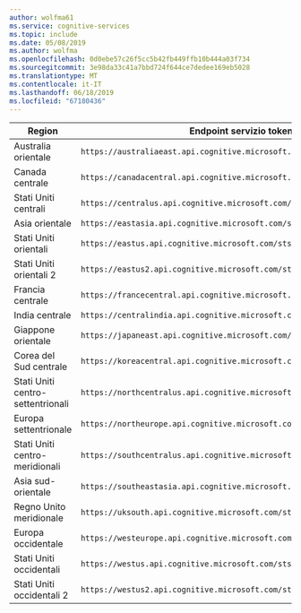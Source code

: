 ```yaml
---
author: wolfma61
ms.service: cognitive-services
ms.topic: include
ms.date: 05/08/2019
ms.author: wolfma
ms.openlocfilehash: 0d0ebe57c26f5cc5b42fb449ffb10b444a03f734
ms.sourcegitcommit: 3e98da33c41a7bbd724f644ce7dedee169eb5028
ms.translationtype: MT
ms.contentlocale: it-IT
ms.lasthandoff: 06/18/2019
ms.locfileid: "67180436"
---
```

Region| Endpoint servizio token
-|-
Australia orientale | `https://australiaeast.api.cognitive.microsoft.com/sts/v1.0/issueToken`
Canada centrale | `https://canadacentral.api.cognitive.microsoft.com/sts/v1.0/issueToken`
Stati Uniti centrali | `https://centralus.api.cognitive.microsoft.com/sts/v1.0/issueToken`
Asia orientale | `https://eastasia.api.cognitive.microsoft.com/sts/v1.0/issueToken`
Stati Uniti orientali | `https://eastus.api.cognitive.microsoft.com/sts/v1.0/issueToken`
Stati Uniti orientali 2 | `https://eastus2.api.cognitive.microsoft.com/sts/v1.0/issueToken`
Francia centrale | `https://francecentral.api.cognitive.microsoft.com/sts/v1.0/issueToken`
India centrale | `https://centralindia.api.cognitive.microsoft.com/sts/v1.0/issueToken`
Giappone orientale | `https://japaneast.api.cognitive.microsoft.com/sts/v1.0/issueToken`
Corea del Sud centrale | `https://koreacentral.api.cognitive.microsoft.com/sts/v1.0/issueToken`
Stati Uniti centro-settentrionali | `https://northcentralus.api.cognitive.microsoft.com/sts/v1.0/issueToken`
Europa settentrionale | `https://northeurope.api.cognitive.microsoft.com/sts/v1.0/issueToken`
Stati Uniti centro-meridionali | `https://southcentralus.api.cognitive.microsoft.com/sts/v1.0/issueToken`
Asia sud-orientale | `https://southeastasia.api.cognitive.microsoft.com/sts/v1.0/issueToken`
Regno Unito meridionale | `https://uksouth.api.cognitive.microsoft.com/sts/v1.0/issueToken`
Europa occidentale | `https://westeurope.api.cognitive.microsoft.com/sts/v1.0/issueToken`
Stati Uniti occidentali | `https://westus.api.cognitive.microsoft.com/sts/v1.0/issueToken`
Stati Uniti occidentali 2 | `https://westus2.api.cognitive.microsoft.com/sts/v1.0/issueToken`
